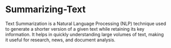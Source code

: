 # Summarizing-Text
Text Summarization is a Natural Language Processing (NLP) technique used to generate a shorter version of a given text while retaining its key information. It helps in quickly understanding large volumes of text, making it useful for research, news, and document analysis.
